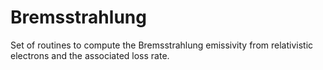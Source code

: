 # Bremsstrahlung

Set of routines to compute the Bremsstrahlung emissivity from relativistic electrons and the associated loss rate.
